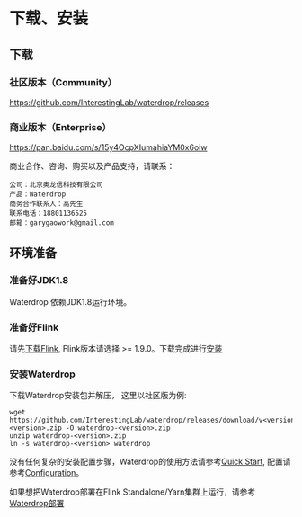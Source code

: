 # 下载、安装

## 下载

### 社区版本（Community）

https://github.com/InterestingLab/waterdrop/releases

### 商业版本（Enterprise）

https://pan.baidu.com/s/15y4OcpXIumahiaYM0x6oiw

商业合作、咨询、购买以及产品支持，请联系：
```
公司：北京奥龙信科技有限公司
产品：Waterdrop
商务合作联系人：高先生
联系电话：18801136525
邮箱：garygaowork@gmail.com
```
## 环境准备

### 准备好JDK1.8

Waterdrop 依赖JDK1.8运行环境。

### 准备好Flink
 
请先[下载Flink](https://flink.apache.org/downloads.html), Flink版本请选择 >= 1.9.0。下载完成进行[安装](https://ci.apache.org/projects/flink/flink-docs-release-1.9/zh/ops/deployment/cluster_setup.html)

### 安装Waterdrop

下载Waterdrop安装包并解压， 这里以社区版为例:

```
wget https://github.com/InterestingLab/waterdrop/releases/download/v<version>/waterdrop-<version>.zip -O waterdrop-<version>.zip
unzip waterdrop-<version>.zip
ln -s waterdrop-<version> waterdrop
```

没有任何复杂的安装配置步骤，Waterdrop的使用方法请参考[Quick Start](/zh-cn/v2/flink/quick-start.md), 配置请参考[Configuration](/zh-cn/v2/flink/configuration/)。

如果想把Waterdrop部署在Flink Standalone/Yarn集群上运行，请参考[Waterdrop部署](/zh-cn/v2/flink/deployment)

